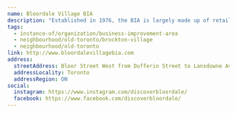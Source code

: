 ```yaml
---
name: Bloordale Village BIA
description: "Established in 1976, the BIA is largely made up of retail stores and restaurants as well as service-providing businesses. An infectious spirit of revitalization and renewal is much in evidence as community leaders, merchants and residents have joined together to make their neighbourhood a better place in which to live, work, shop and visit."
tags:
  - instance-of/organization/business-improvement-area
  - neighbourhood/old-toronto/brockton-village
  - neighbourhood/old-toronto
link: http://www.bloordalevillagebia.com
address:
  streetAddress: Bloor Street West from Dufferin Street to Lansdowne Avenue
  addressLocality: Toronto
  addressRegion: ON
social:
  instagram: https://www.instagram.com/discoverbloordale/
  facebook: https://www.facebook.com/discoverbloordale/
---
```

